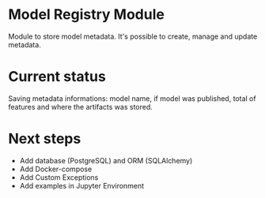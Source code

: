# Model Registry Module

Module to store model metadata. It's possible to create, manage and update metadata.

# Current status

Saving metadata informations: model name, if model was published, total of features and where the artifacts was stored. 

# Next steps

- Add database (PostgreSQL) and ORM (SQLAlchemy)
- Add Docker-compose
- Add Custom Exceptions
- Add examples in Jupyter Environment

